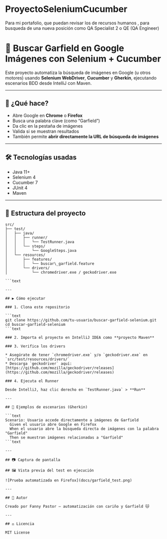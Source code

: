 # ProyectoSeleniumCucumber
Para mi portafolio, que puedan revisar los de recursos humanos , para busqueda de una nueva posición como QA Specialist 2 o  QE (QA Engineer)


# 🧪 Buscar Garfield en Google Imágenes con Selenium + Cucumber

Este proyecto automatiza la búsqueda de imágenes en Google (u otros motores) usando **Selenium WebDriver**, **Cucumber** y **Gherkin**, ejecutando escenarios BDD desde IntelliJ con Maven.

---

## 📌 ¿Qué hace?

- Abre Google en **Chrome** o **Firefox**
- Busca una palabra clave (como “Garfield”)
- Da clic en la pestaña de imágenes
- Valida si se muestran resultados
- También permite **abrir directamente la URL de búsqueda de imágenes**

---

## 🛠 Tecnologías usadas

- Java 11+
- Selenium 4
- Cucumber 7
- JUnit 4
- Maven

---

## 📁 Estructura del proyecto

```text
src/
├── test/
│   ├── java/
│   │   ├── runner/
│   │   │   └── TestRunner.java
│   │   └── steps/
│   │       └── GoogleSteps.java
│   └── resources/
│       ├── features/
│       │   └── buscar\_garfield.feature
│       └── drivers/
│           └── chromedriver.exe / geckodriver.exe

```text

---

## ▶️ Cómo ejecutar

### 1. Clona este repositorio

```text
git clone https://github.com/tu-usuario/buscar-garfield-selenium.git
cd buscar-garfield-selenium
```text

### 2. Importa el proyecto en IntelliJ IDEA como **proyecto Maven**

### 3. Verifica los drivers

* Asegúrate de tener `chromedriver.exe` y/o `geckodriver.exe` en `src/test/resources/drivers/`
* Descarga `geckodriver` aquí: [https://github.com/mozilla/geckodriver/releases](https://github.com/mozilla/geckodriver/releases)

### 4. Ejecuta el Runner

Desde IntelliJ, haz clic derecho en `TestRunner.java` > **Run**

---

## 🧪 Ejemplos de escenarios (Gherkin)

```text
Scenario: Usuario accede directamente a imágenes de Garfield
  Given el usuario abre Google en Firefox
  When el usuario abre la búsqueda directa de imágenes con la palabra "Garfield"
  Then se muestran imágenes relacionadas a "Garfield"
```text

---

## 📷 Captura de pantalla

## 🖼 Vista previa del test en ejecución

![Prueba automatizada en Firefox](docs/garfield_test.png)

---

## 🧠 Autor

Creado por Fanny Pastor — automatización con cariño y Garfield 🐱

---

## ⚖️ Licencia

MIT License

```

